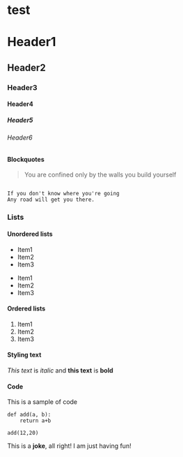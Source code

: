 test
=======



# Header1
## Header2
### Header3
#### Header4
##### Header5
###### Header6


#### Blockquotes

>You are confined only by the walls you build yourself

```

If you don't know where you're going
Any road will get you there.
```

### Lists
#### Unordered lists

* Item1
* Item2
* Item3


- Item1
- Item2
- Item3


#### Ordered lists

1. Item1
2. Item2
3. Item3

#### Styling text

_This text_ is _italic_ and **this text** is **bold** 

#### Code
This is a sample of code

```
def add(a, b):
	return a+b

add(12,20)
```


This is a **joke**, all right!
I am just having fun!
